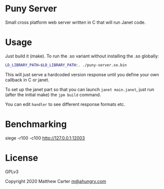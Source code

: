 # Puny Server

Small cross platform web server written in C that will run Janet code.

# Usage

Just build it (make).  To run the .so variant without installing the
.so globally:

```sh
LD_LIBRARY_PATH=$LD_LIBRARY_PATH:. ./puny-server.so.bin
```

This will just serve a hardcoded version response until you define
your own callback in C or janet.

To set up the janet part so that you can launch `janet main.janet`,
just run (after the initial make) the `jpm build` command.

You can edit `handler` to see different response formats etc.

# Benchmarking

siege -r100 -c100 http://127.0.0.1:12003

# License

GPLv3

Copyright 2020 Matthew Carter <m@ahungry.com>
